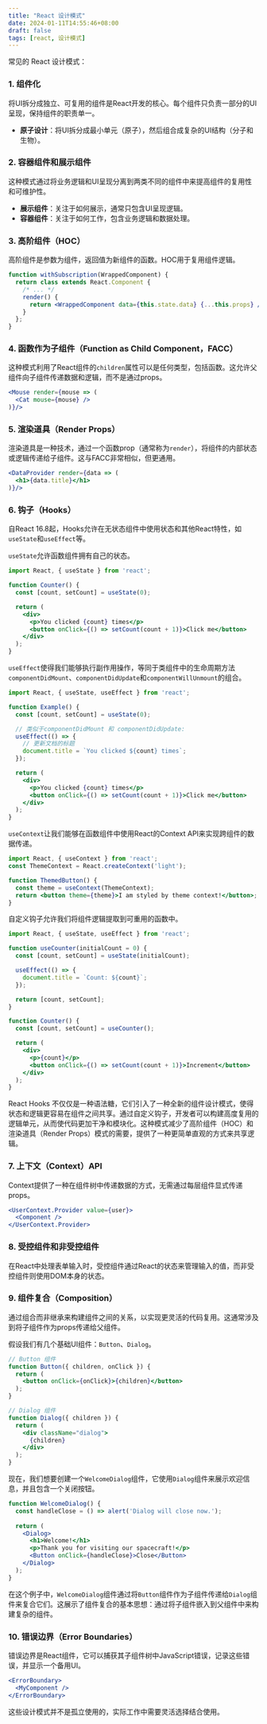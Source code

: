 ```yaml
---
title: "React 设计模式"
date: 2024-01-11T14:55:46+08:00
draft: false
tags: [react, 设计模式]
---
```


常见的 React 设计模式：

### 1. 组件化

将UI拆分成独立、可复用的组件是React开发的核心。每个组件只负责一部分的UI呈现，保持组件的职责单一。

- **原子设计**：将UI拆分成最小单元（原子），然后组合成复杂的UI结构（分子和生物）。

### 2. 容器组件和展示组件

这种模式通过将业务逻辑和UI呈现分离到两类不同的组件中来提高组件的复用性和可维护性。

- **展示组件**：关注于如何展示，通常只包含UI呈现逻辑。
- **容器组件**：关注于如何工作，包含业务逻辑和数据处理。

### 3. 高阶组件（HOC）

高阶组件是参数为组件，返回值为新组件的函数。HOC用于复用组件逻辑。

```jsx
function withSubscription(WrappedComponent) {
  return class extends React.Component {
    /* ... */
    render() {
      return <WrappedComponent data={this.state.data} {...this.props} />;
    }
  };
}
```

### 4. 函数作为子组件（Function as Child Component，FACC）

这种模式利用了React组件的`children`属性可以是任何类型，包括函数。这允许父组件向子组件传递数据和逻辑，而不是通过props。

```jsx
<Mouse render={mouse => (
  <Cat mouse={mouse} />
)}/>
```

### 5. 渲染道具（Render Props）

渲染道具是一种技术，通过一个函数prop（通常称为`render`），将组件的内部状态或逻辑传递给子组件。这与FACC非常相似，但更通用。

```jsx
<DataProvider render={data => (
  <h1>{data.title}</h1>
)}/>
```

### 6. 钩子（Hooks）

自React 16.8起，Hooks允许在无状态组件中使用状态和其他React特性，如`useState`和`useEffect`等。

`useState`允许函数组件拥有自己的状态。

```jsx
import React, { useState } from 'react';

function Counter() {
  const [count, setCount] = useState(0);

  return (
    <div>
      <p>You clicked {count} times</p>
      <button onClick={() => setCount(count + 1)}>Click me</button>
    </div>
  );
}
```

`useEffect`使得我们能够执行副作用操作，等同于类组件中的生命周期方法`componentDidMount`、`componentDidUpdate`和`componentWillUnmount`的组合。

```jsx
import React, { useState, useEffect } from 'react';

function Example() {
  const [count, setCount] = useState(0);

  // 类似于componentDidMount 和 componentDidUpdate:
  useEffect(() => {
    // 更新文档的标题
    document.title = `You clicked ${count} times`;
  });

  return (
    <div>
      <p>You clicked {count} times</p>
      <button onClick={() => setCount(count + 1)}>Click me</button>
    </div>
  );
}
```

`useContext`让我们能够在函数组件中使用React的Context API来实现跨组件的数据传递。

```jsx
import React, { useContext } from 'react';
const ThemeContext = React.createContext('light');

function ThemedButton() {
  const theme = useContext(ThemeContext);
  return <button theme={theme}>I am styled by theme context!</button>;
}

```

自定义钩子允许我们将组件逻辑提取到可重用的函数中。

```jsx
import React, { useState, useEffect } from 'react';

function useCounter(initialCount = 0) {
  const [count, setCount] = useState(initialCount);

  useEffect(() => {
    document.title = `Count: ${count}`;
  });

  return [count, setCount];
}

function Counter() {
  const [count, setCount] = useCounter();

  return (
    <div>
      <p>{count}</p>
      <button onClick={() => setCount(count + 1)}>Increment</button>
    </div>
  );
}

```

React Hooks 不仅仅是一种语法糖，它们引入了一种全新的组件设计模式，使得状态和逻辑更容易在组件之间共享。通过自定义钩子，开发者可以构建高度复用的逻辑单元，从而使代码更加干净和模块化。这种模式减少了高阶组件（HOC）和渲染道具（Render Props）模式的需要，提供了一种更简单直观的方式来共享逻辑。

### 7. 上下文（Context）API

Context提供了一种在组件树中传递数据的方式，无需通过每层组件显式传递props。

```jsx
<UserContext.Provider value={user}>
  <Component />
</UserContext.Provider>
```

### 8. 受控组件和非受控组件

在React中处理表单输入时，受控组件通过React的状态来管理输入的值，而非受控组件则使用DOM本身的状态。

### 9. 组件复合（Composition）

通过组合而非继承来构建组件之间的关系，以实现更灵活的代码复用。这通常涉及到将子组件作为props传递给父组件。

假设我们有几个基础UI组件：`Button`、`Dialog`。

```jsx
// Button 组件
function Button({ children, onClick }) {
  return (
    <button onClick={onClick}>{children}</button>
  );
}

// Dialog 组件
function Dialog({ children }) {
  return (
    <div className="dialog">
      {children}
    </div>
  );
}
```

现在，我们想要创建一个`WelcomeDialog`组件，它使用`Dialog`组件来展示欢迎信息，并且包含一个关闭按钮。

```jsx
function WelcomeDialog() {
  const handleClose = () => alert('Dialog will close now.');
  
  return (
    <Dialog>
      <h1>Welcome!</h1>
      <p>Thank you for visiting our spacecraft!</p>
      <Button onClick={handleClose}>Close</Button>
    </Dialog>
  );
}
```

在这个例子中，`WelcomeDialog`组件通过将`Button`组件作为子组件传递给`Dialog`组件来复合它们。这展示了组件复合的基本思想：通过将子组件嵌入到父组件中来构建复杂的组件。

### 10. 错误边界（Error Boundaries）

错误边界是React组件，它可以捕获其子组件树中JavaScript错误，记录这些错误，并显示一个备用UI。

```jsx
<ErrorBoundary>
  <MyComponent />
</ErrorBoundary>
```

这些设计模式并不是孤立使用的，实际工作中需要灵活选择结合使用。
